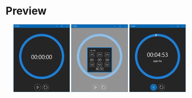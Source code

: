 # Preview
<p align="center">
  <img width="30%" src="./Assets/MainPicture.png"/>
  <img width="30%" src="./Assets/SubPic1.png"/>
  <img width="30%" src="./Assets/SubPic2.png"/>
</p>

